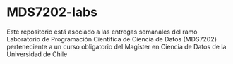 # MDS7202-labs
Este repositorio está asociado a las entregas semanales del ramo Laboratorio de Programación Científica de Ciencia de Datos (MDS7202) perteneciente a un curso obligatorio del Magíster en Ciencia de Datos de la Universidad de Chile
